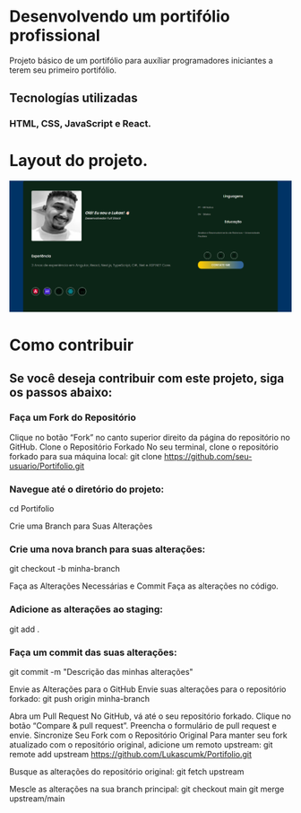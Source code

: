 # Desenvolvendo um portifólio profissional

Projeto básico de um portifólio para auxíliar programadores iniciantes a terem seu primeiro portifólio.

## Tecnologías utilizadas 
### HTML, CSS, JavaScript e React.



# Layout do projeto.
![Layout](public/layout.png)


# Como contribuir

## Se você deseja contribuir com este projeto, siga os passos abaixo:

### Faça um Fork do Repositório
Clique no botão “Fork” no canto superior direito da página do repositório no GitHub.
Clone o Repositório Forkado
No seu terminal, clone o repositório forkado para sua máquina local:
git clone https://github.com/seu-usuario/Portifolio.git

### Navegue até o diretório do projeto:
cd Portifolio

Crie uma Branch para Suas Alterações

### Crie uma nova branch para suas alterações:
git checkout -b minha-branch

Faça as Alterações Necessárias e Commit
Faça as alterações no código.
 
### Adicione as alterações ao staging:
git add .

### Faça um commit das suas alterações:
git commit -m "Descrição das minhas alterações"

Envie as Alterações para o GitHub
Envie suas alterações para o repositório forkado:
git push origin minha-branch

Abra um Pull Request
No GitHub, vá até o seu repositório forkado.
Clique no botão “Compare & pull request”.
Preencha o formulário de pull request e envie.
Sincronize Seu Fork com o Repositório Original
Para manter seu fork atualizado com o repositório original, adicione um remoto upstream:
git remote add upstream https://github.com/Lukascumk/Portifolio.git

Busque as alterações do repositório original:
git fetch upstream

Mescle as alterações na sua branch principal:
git checkout main
git merge upstream/main